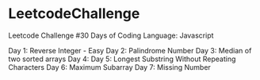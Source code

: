 # LeetcodeChallenge
Leetcode Challenge #30 Days of Coding 
Language: Javascript


Day 1: Reverse Integer - Easy 
Day 2: Palindrome Number
Day 3: Median of two sorted arrays
Day 4: 
Day 5: Longest Substring Without Repeating Characters
Day 6: Maximum Subarray
Day 7: Missing Number
